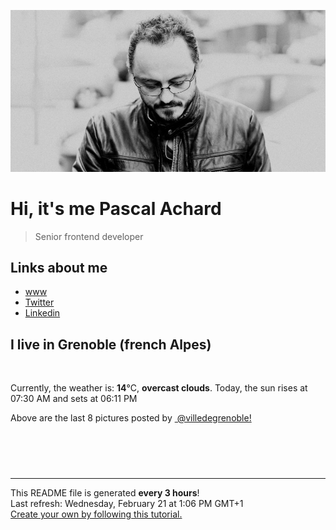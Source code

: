 ![Pascal Achard](./images/photo-pascal-achard.jpg)
# Hi, it's me Pascal Achard
> Senior frontend developer

## Links about me
- [www](https://www.pascal-achard.com)
- [Twitter](https://twitter.com/botmaster)
- [Linkedin](http://www.linkedin.com/in/pascal-achard)


## I live in Grenoble (french Alpes)
<img src="https://openweathermap.org/img/wn/04d@2x.png" alt="">

Currently, the weather is: **14**°C, **overcast clouds**.
Today, the sun rises at 07:30 AM and sets at 06:11 PM

Above are the last 8 pictures posted by <a href="https://www.instagram.com/villedegrenoble/" target="_blank"><img alt="" src="https://upload.wikimedia.org/wikipedia/commons/thumb/e/e7/Instagram_logo_2016.svg/1024px-Instagram_logo_2016.svg.png" width="20"/> @villedegrenoble!</a>

<p style="display: flex; flex-wrap: wrap; gap: 20px;">
        <img src="https://cdn1.picuki.com/hosted-by-instagram/q/0exhNuNYnjBGZDHIdN5WmL9I2Pk2GAlRNecaS7j0nyZiNxIsbHWB58ltwdGn%7C%7CDh6Kwh9HS+LeD1p54ktVVxXZFB9NELWTrWBTThR7qWQUoCj0Dxk959mnbwxLHYYYH6v9ssvOzjYMTIfQeoEH%7C%7Cbx7a8Koru5A2MGo1zRMrBC0GAG4fy3UPI7mslm3ayEv0Pxto0%7C%7CNylL9XkgKQcursrV%7C%7CndbEvL+M4Byp6JzSPkCj9ND1OHtpCa5BTB7Kj44KD6chYTJnLM8yALZTRht922QQIgDdmg71XeV8RM1v9EPp7TzN916+98ZkIGRT2UFAjsm8lJnl6u+liDFbV+i2loP7nr+1Z27ca8LvKChCNesAfTN%7C%7CXHvWpjEOZoJDl5KU9iYARLfI%7C%7CfhSp0fmYMSTKhx9liX1x6XcbHA1hojLzwT2zOmO7FEVfO077n06kbmoBWAgVRqs+CSUJ1t0n975YOC7FstLFjnVZ4ab3Lp11MdAddELObKzcuAPQ==.jpeg" alt="" width="200"/>
        <img src="https://cdn1.picuki.com/hosted-by-instagram/q/0exhNuNYnjBGZDHIdN5WmL9I2Pk2GAlRNucaS7j0nyZiNxIsbHWB58ltwdGn%7C%7CDh6Kwh9HS+LeD1p5o8tU1hTZFF8O0TXT7OORTpT6q+dUICl1DVi9JFpkbc9LH0XY3ar8sMtOzjYLCcaDqYDG7uo+qhT5aGuO1lQpTb9d7JGmC4E5ZObS6olhMF4pJ2Jg3Tt%7C%7C9k4Ki5e82wzJURmpNHNpW5HDrr2PM86o6N0QrlChMIRrdDgmBq7EHl3Kj4sUQ+RubTOl+1eqXTgQDk2tnOAEIAaFxQHtk++tFA0toFzqaqTZY49ztwZkIH2CmUEXTE86kEomZOClCLOYGWW1EZLnk3J76SfeNsxibHBddy5dI7H+AjXQYXrA5ZbGCkrRa%7C%7CyHQ2RI%7C%7Ca0UIUM0IRHQage6H+z0x6XbeGtjSZYKi8fsAzZFZEgFt6N1a2B+FXHjzS%7C%7CsBcQh9mCIpFr0XsE6MLL5gMmLyniJJ9pYxWQ5l4hLc1JdeOQnM2BP74=.jpeg" alt="" width="200"/>
        <img src="https://cdn1.picuki.com/hosted-by-instagram/q/0exhNuNYnjBGZDHIdN5WmL9I2Pk2GAlRNucaS7j0nyZiNxIsbHWB58ltwdev%7C%7CDlyKw1oASyLeD1m4okrVVxTZFV4OkzYQbOASj1U7amaUICg0jRl9JJmlLcwKnceYnOq9cErOzjYMTIfQeoEH%7C%7Cb2regU5vvwbTUGpS2TN7dByQlWotfpUrJy9ZRzt52U1h+189JldAJZ+jtvdBFundPZlTIeAf3+Idp1orN2S%7C%7CkKhtAKv6K81SO2ECMseW16GX6Rv5+HoOAAuiDpYGhpqzHheKc4EEMWggiVvgI%7C%7CoLwc36OJGaxVgN8Xi%7C%7Cb4CmMDUjFKiCU%7C%7Ck8SqtgLsSUHv3EBQnjeel%7C%7CW4dcElp5b4IMyWUMK04TvteZ%7C%7CqIehiR3EWLtj%7C%7CB3LWFaSbI8sLuaoKT9wLhHr7oki+ObP33kQ8UXNFi2nbXK1RRd+Q3ITpxy%7C%7C6rx+sjzdoktXrUZJv8nRXv%7C%7CGp3SUvYFmeXcpLNQDb3kYAE9NHN7HNw8iBT8kVEUVSeLYdqV6YjpEFeBTi9+5p.jpeg" alt="" width="200"/>
        <img src="https://cdn1.picuki.com/hosted-by-instagram/q/0exhNuNYnjBGZDHIdN5WmL9I2Pk2GAlRNecaS7j0nyZiNxIsbHWB58ltwdev%7C%7CDlyKw1oASyLeD1n44ItVV9ZZFV4O0XWT72KTjdR5q+fU4Cl1DFm8Jdhlro1JHEWYHKn9sIkOzjYMTIfQeoEH%7C%7Cb2rvUe+OXpbDMboTOXZdsW2yIfu9OjZ6ckn64ztPbXmB2xu8IOKj51+n98LUc7ttzduDsHEvL8JcEg6PA5QLkNxMEH6Ovg1Su9BSsVdW1BFDGL59qRxqg8iyDXez07pjCWRpgDKBsMpFawli58h4g5stbkMYlghN8XgPHUHHEmfk1KhlJtk5bgwG6YLmmu4EBTwGjW%7C%7Cbi0a6MLvLjnC9eaBPbz6XLudISLOY9pRVQrIa%7C%7C4YhqPBLDlI4YL2IgCH%7C%7CtMgBPgtgm1KeCk4zJ3JxtJrwHcWsdqWci2z6Gy0CfClROFlDYyxcSPTOYNhW0O%7C%7C8vA0CojIGTPSOkJNDGLjwUGMIgYVO2OoZDXVPtLTE5fPNpG%7C%7Cjc=.jpeg" alt="" width="200"/>
        <img src="https://cdn1.picuki.com/hosted-by-instagram/q/0exhNuNYnjBGZDHIdN5WmL9I2Pk2GAlRNucaS7j0nyZiNxIsbHWB58ltwdev%7C%7CDlyKw1oASyLeD1o4IoqV19RZFV4OUfcTrSISjxT6auYVoCn1TVg9ZVplbwxKXMXZXKp9MUqOzjYMTIfQeoEH%7C%7Cbx7a8Koru5A2MGo1zRMrBC0GAG4fy3UPI7mslm3ayEv0Pxto0%7C%7CNylL9XkgKQcursrV%7C%7CndYEvL+M4Byp6JzSPkCj9ND1OHtpCa5BTB7Kzg4KD6chYTJnLNVlBOlJDkh1zKoYogDdm42t2+28RM1v9EPp7TzN916+N8ZkIGRT2UFAjsm8lJnl6u+liDFbV+i2loP7nr+1Z67S60JgpahC+m8T%7C%7CTN%7C%7CXHuZLKNOYoJDl5KU9iYARLfI%7C%7CfhSp0fmYMSTKhx9liU1FaKWf37zhVGMhBS1CSIJbAoSdvI5fj0+SP4hzHDtwsrn8uKV5900ghO04OC7FstLFjnXekXbHLp11MdAddELObKzcuAPQ==.jpeg" alt="" width="200"/>
        <img src="https://cdn1.picuki.com/hosted-by-instagram/q/0exhNuNYnjBGZDHIdN5WmL9I2Pk2GAlRNucaS7j0nyZiNxIsbHWB58ltwdev%7C%7CDlyKw1oASyLeD1m4oksWV9WZFV4PkPXQLSKTz1d562eU4Cq2zRl9pBmkLk0JH0eZXeu88AlOzjYMTIfQeoEH%7C%7Cb2r+sX5vvwaDYFuDeSNOUtzCVG%7C%7CMm0X51wm8Rm3ayEv0Pxto0%7C%7CNylL9XkgKQcursrV%7C%7CndYEvL+M4Byp6JzSPkCj9ND1OHtpCa5BTB7Kz04KD6chYTJnLMZjRewOTwh62j2UIgDYmcEu3yX8RM1v9EPp7TzN916+N8ZkIGRT2UFAjsm8lJnl6u+liDFbV+i2loP7nr+1Z6Fea8IgrDoCPm4T%7C%7CTd7XTvSoiOOpoJDl5KU9iYARHfbfa1BZ8Uw81AFKUeh2GU9iK6ZKSn7RReEB1wkjLaG7p%7C%7Ce+e5wabyzVHSlRmvugAUup+6WpJ03FNuoM+8rwl+JCqTIeoaY2aEn28sEeFTeLqVxpyHPrwU.jpeg" alt="" width="200"/>
        <img src="https://cdn1.picuki.com/hosted-by-instagram/q/0exhNuNYnjBGZDHIdN5WmL9I2Pk2GAlRNecaS7j0nyZiNxIsbHWB58ltwdGn%7C%7CDh6Kwh9HS+LeD1m5o4oVVVRZFF8OEPZSr2ORDpS6qSeU+jN1jxv8ZRkl7wwLncbZHGt88QuOzjYMTIfQeoEH%7C%7Cb2rvUT+vvwbTYNpi2TNLxCyQlWotfpUrJy9ZRzt52U1h+189JldAJZ+jtvdBFundPZlTIeAf3+Idp1orN2S%7C%7CkKhtAKv6K%7C%7C1SO2ECMseW16GX6Rv5+HoOAAuiDpYGhpqzTheKc4EEMWggiutj5jnKoJrLqWM6xVlKcclpDgCmMDUjFKiCU%7C%7Ck8SqtQLsSUHv3EBQnjeel%7C%7CW+eqN29qrRI9eHUerG5g%7C%7CGe57SQ6NFUHItOvrVQnKLMuaxUcNMgdhqN+1YhnGF%7C%7CSWOZ6nVmhx0WWMfp2PdWLEjBcKTx5C3+3ON2j%7C%7Cd9VNt.jpeg" alt="" width="200"/>
        <img src="https://cdn1.picuki.com/hosted-by-instagram/q/0exhNuNYnjBGZDHIdN5WmL9I2Pk2GAlRNecaS7j0nyZiNxIsbHWB58ltwdev%7C%7CDlyKw1oASyLeD1m5owjU19XZFV4PkXWT7SJSjld76qYVYCj0zRi9Z9glL80JX0XZXCu%7C%7CsosOzjYMTIfQeoEH%7C%7Cbx7a8Koru5A2MEo1zRMrBC0GAG4YWbVqFKwoV966yUlEri+YU8ajtG5WR1aRhmpNPb5DwIX%7C%7CD+fMBxsedISLQzicYRtr6+wmOHH24VdGZ9SmWSoNyQtdgxoxWwVQ0H+kqLUpF9KkgT3HSUhkcy4psPqaSDFctu2vxl5u2CCm8AYG9qpBxrr5+4jn7gck2+8mdn1E737+efaNN1iJ%7C%7C3d92HYI%7C%7CG%7C%7CWSTSvSNMPUeEHkMAqubBhnTKKjmV%7C%7Cd4kKl3M+kW%7C%7CHmD41WeY4XxyyByEDd7qWSuA7FUS%7C%7CKswr%7C%7CywV750TGZjiFvnNS8PbxZlQgI1ufezSBeP0PIBvdcMjCLgVJxR4oW.jpeg" alt="" width="200"/>
</p>

------------
<p>This README file is generated <b>every 3 hours</b>!
    <br />Last refresh: Wednesday, February 21 at 1:06 PM GMT+1
    <br /><a href="https://medium.com/@th.guibert/how-to-create-a-self-updating-readme-md-for-your-github-profile-f8b05744ca91">Create your own by following this tutorial.</a>
</p>
<p><a href="https://github.com/botmaster/botmaster/actions/workflows/main.yaml"><img alt="" src="https://github.com/botmaster/botmaster/actions/workflows/main.yaml/badge.svg" /></a></p>

